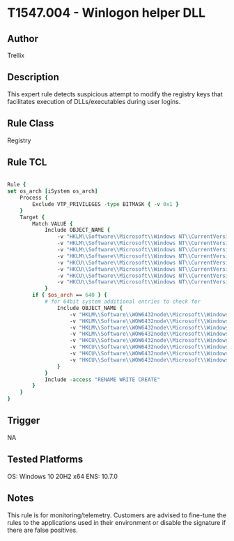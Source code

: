 # T1547.004  - Winlogon helper DLL

## Author
Trellix

## Description
This expert rule detects suspicious attempt to modify the registry keys that facilitates execution of DLLs/executables during user logins. 

## Rule Class 
Registry

## Rule TCL
```tcl
 
Rule {
set os_arch [iSystem os_arch]
	Process {
		Exclude VTP_PRIVILEGES -type BITMASK { -v 0x1 }
	}
	Target {
		Match VALUE {		
			Include OBJECT_NAME {				
				-v "HKLM\\Software\\Microsoft\\Windows NT\\CurrentVersion\\Winlogon\\**"
				-v "HKLM\\Software\\Microsoft\\Windows NT\\CurrentVersion\\Winlogon\\Shell\\**"
				-v "HKLM\\Software\\Microsoft\\Windows NT\\CurrentVersion\\Winlogon\\Userinit\\**"
				-v "HKLM\\Software\\Microsoft\\Windows NT\\CurrentVersion\\Winlogon\\Notify\\**"
				-v "HKCU\\Software\\Microsoft\\Windows NT\\CurrentVersion\\Winlogon\\**"
				-v "HKCU\\Software\\Microsoft\\Windows NT\\CurrentVersion\\Winlogon\\Shell\\**"
				-v "HKCU\\Software\\Microsoft\\Windows NT\\CurrentVersion\\Winlogon\\Userinit\\**"				
				-v "HKCU\\Software\\Microsoft\\Windows NT\\CurrentVersion\\Winlogon\\Notify\\**"				
			}
		if { $os_arch == 640 } {
			# for 64bit system additional entries to check for 
				Include OBJECT_NAME {
					-v "HKLM\\Software\\WOW6432node\\Microsoft\\Windows NT\\CurrentVersion\\Winlogon\\**"
					-v "HKLM\\Software\\WOW6432node\\Microsoft\\Windows NT\\CurrentVersion\\Winlogon\\Shell\\**"
					-v "HKLM\\Software\\WOW6432node\\Microsoft\\Windows NT\\CurrentVersion\\Winlogon\\Userinit\\**"
					-v "HKLM\\Software\\WOW6432node\\Microsoft\\Windows NT\\CurrentVersion\\Winlogon\\Notify\\**"
					-v "HKCU\\Software\\WOW6432node\\Microsoft\\Windows NT\\CurrentVersion\\Winlogon\\**"
					-v "HKCU\\Software\\WOW6432node\\Microsoft\\Windows NT\\CurrentVersion\\Winlogon\\Shell\\**"
					-v "HKCU\\Software\\WOW6432node\\Microsoft\\Windows NT\\CurrentVersion\\Winlogon\\Userinit\\**"
					-v "HKCU\\Software\\WOW6432node\\Microsoft\\Windows NT\\CurrentVersion\\Winlogon\\Notify\\**"
				}
			}
			Include -access "RENAME WRITE CREATE"
		}             
	}
}

```

## Trigger
NA

## Tested Platforms
OS: Windows 10 20H2 x64
ENS: 10.7.0

## Notes
This rule is for monitoring/telemetry. Customers are advised to fine-tune the rules to the applications used in their environment or disable the signature if there are false positives.
